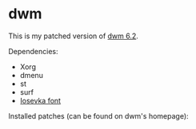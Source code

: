 # dwm

This is my patched version of [dwm 6.2](https://dwm.suckless.org).

Dependencies:
- Xorg
- dmenu
- st
- surf
- [Iosevka font](https://aur.archlinux.org/packages/ttf-iosevka)

Installed patches (can be found on dwm's homepage):
